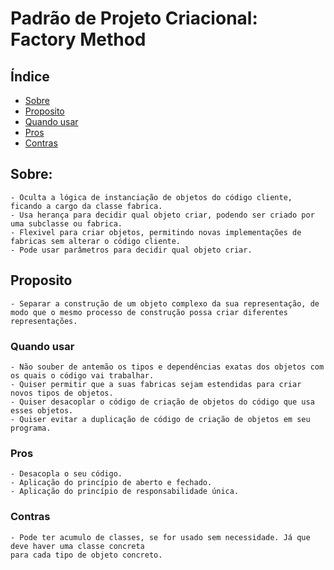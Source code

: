 # Padrão de Projeto Criacional: Factory Method
## Índice
- [Sobre](#sobre)
- [Proposito](#proposito)
- [Quando usar](#quando-usar)
- [Pros](#pros)
- [Contras](#contras)

## Sobre:
    - Oculta a lógica de instanciação de objetos do código cliente, ficando a cargo da classe fabrica.
    - Usa herança para decidir qual objeto criar, podendo ser criado por uma subclasse ou fabrica.
    - Flexivel para criar objetos, permitindo novas implementações de fabricas sem alterar o código cliente.
    - Pode usar parâmetros para decidir qual objeto criar.

## Proposito
    - Separar a construção de um objeto complexo da sua representação, de modo que o mesmo processo de construção possa criar diferentes representações.
    

### Quando usar
    - Não souber de antemão os tipos e dependências exatas dos objetos com os quais o código vai trabalhar.
    - Quiser permitir que a suas fabricas sejam estendidas para criar novos tipos de objetos.
    - Quiser desacoplar o código de criação de objetos do código que usa esses objetos.
    - Quiser evitar a duplicação de código de criação de objetos em seu programa.

### Pros
    - Desacopla o seu código.
    - Aplicação do princípio de aberto e fechado.
    - Aplicação do princípio de responsabilidade única.

### Contras
    - Pode ter acumulo de classes, se for usado sem necessidade. Já que deve haver uma classe concreta
    para cada tipo de objeto concreto.